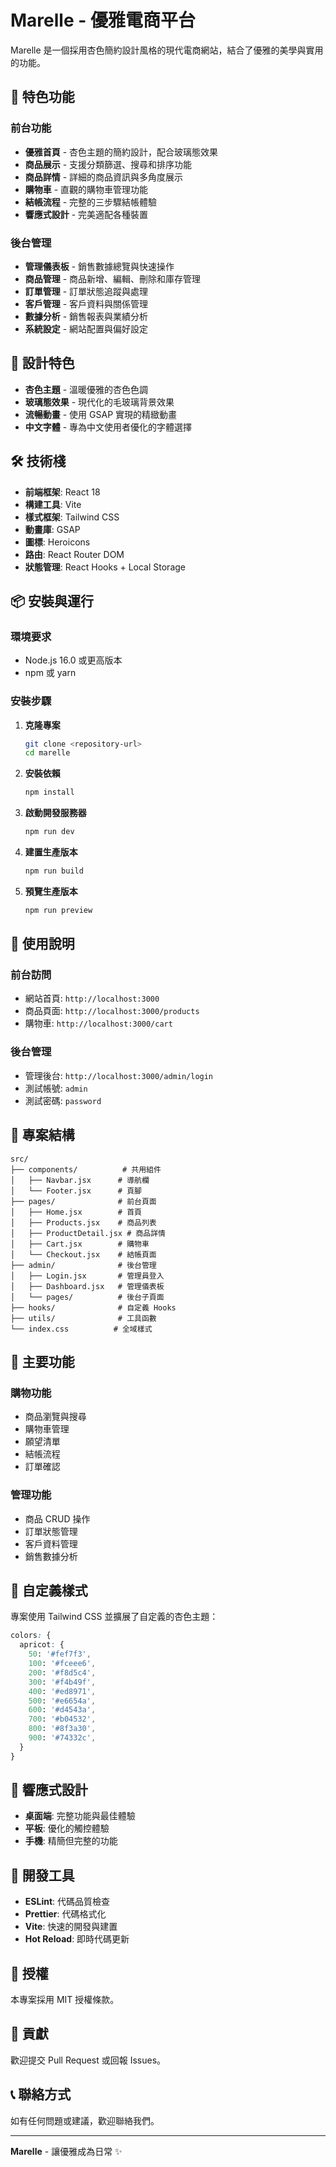 # Marelle - 優雅電商平台

Marelle 是一個採用杏色簡約設計風格的現代電商網站，結合了優雅的美學與實用的功能。

## 🌟 特色功能

### 前台功能
- **優雅首頁** - 杏色主題的簡約設計，配合玻璃態效果
- **商品展示** - 支援分類篩選、搜尋和排序功能
- **商品詳情** - 詳細的商品資訊與多角度展示
- **購物車** - 直觀的購物車管理功能
- **結帳流程** - 完整的三步驟結帳體驗
- **響應式設計** - 完美適配各種裝置

### 後台管理
- **管理儀表板** - 銷售數據總覽與快速操作
- **商品管理** - 商品新增、編輯、刪除和庫存管理
- **訂單管理** - 訂單狀態追蹤與處理
- **客戶管理** - 客戶資料與關係管理
- **數據分析** - 銷售報表與業績分析
- **系統設定** - 網站配置與偏好設定

## 🎨 設計特色

- **杏色主題** - 溫暖優雅的杏色色調
- **玻璃態效果** - 現代化的毛玻璃背景效果
- **流暢動畫** - 使用 GSAP 實現的精緻動畫
- **中文字體** - 專為中文使用者優化的字體選擇

## 🛠️ 技術棧

- **前端框架**: React 18
- **構建工具**: Vite
- **樣式框架**: Tailwind CSS
- **動畫庫**: GSAP
- **圖標**: Heroicons
- **路由**: React Router DOM
- **狀態管理**: React Hooks + Local Storage

## 📦 安裝與運行

### 環境要求
- Node.js 16.0 或更高版本
- npm 或 yarn

### 安裝步驟

1. **克隆專案**
   ```bash
   git clone <repository-url>
   cd marelle
   ```

2. **安裝依賴**
   ```bash
   npm install
   ```

3. **啟動開發服務器**
   ```bash
   npm run dev
   ```

4. **建置生產版本**
   ```bash
   npm run build
   ```

5. **預覽生產版本**
   ```bash
   npm run preview
   ```

## 🚀 使用說明

### 前台訪問
- 網站首頁: `http://localhost:3000`
- 商品頁面: `http://localhost:3000/products`
- 購物車: `http://localhost:3000/cart`

### 後台管理
- 管理後台: `http://localhost:3000/admin/login`
- 測試帳號: `admin`
- 測試密碼: `password`

## 📁 專案結構

```
src/
├── components/          # 共用組件
│   ├── Navbar.jsx      # 導航欄
│   └── Footer.jsx      # 頁腳
├── pages/              # 前台頁面
│   ├── Home.jsx        # 首頁
│   ├── Products.jsx    # 商品列表
│   ├── ProductDetail.jsx # 商品詳情
│   ├── Cart.jsx        # 購物車
│   └── Checkout.jsx    # 結帳頁面
├── admin/              # 後台管理
│   ├── Login.jsx       # 管理員登入
│   ├── Dashboard.jsx   # 管理儀表板
│   └── pages/          # 後台子頁面
├── hooks/              # 自定義 Hooks
├── utils/              # 工具函數
└── index.css          # 全域樣式
```

## 🎯 主要功能

### 購物功能
- 商品瀏覽與搜尋
- 購物車管理
- 願望清單
- 結帳流程
- 訂單確認

### 管理功能
- 商品 CRUD 操作
- 訂單狀態管理
- 客戶資料管理
- 銷售數據分析

## 🎨 自定義樣式

專案使用 Tailwind CSS 並擴展了自定義的杏色主題：

```css
colors: {
  apricot: {
    50: '#fef7f3',
    100: '#fceee6',
    200: '#f8d5c4',
    300: '#f4b49f',
    400: '#ed8971',
    500: '#e6654a',
    600: '#d4543a',
    700: '#b04532',
    800: '#8f3a30',
    900: '#74332c',
  }
}
```

## 📱 響應式設計

- **桌面端**: 完整功能與最佳體驗
- **平板**: 優化的觸控體驗
- **手機**: 精簡但完整的功能

## 🔧 開發工具

- **ESLint**: 代碼品質檢查
- **Prettier**: 代碼格式化
- **Vite**: 快速的開發與建置
- **Hot Reload**: 即時代碼更新

## 📄 授權

本專案採用 MIT 授權條款。

## 🤝 貢獻

歡迎提交 Pull Request 或回報 Issues。

## 📞 聯絡方式

如有任何問題或建議，歡迎聯絡我們。

---

**Marelle** - 讓優雅成為日常 ✨